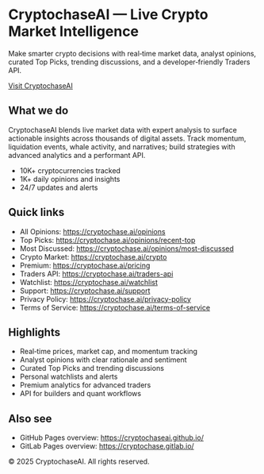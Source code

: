 # CryptochaseAI — Live Crypto Market Intelligence

Make smarter crypto decisions with real‑time market data, analyst opinions, curated Top Picks, trending discussions, and a developer‑friendly Traders API.

[Visit CryptochaseAI](https://cryptochase.ai/)

## What we do
CryptochaseAI blends live market data with expert analysis to surface actionable insights across thousands of digital assets. Track momentum, liquidation events, whale activity, and narratives; build strategies with advanced analytics and a performant API.

- 10K+ cryptocurrencies tracked
- 1K+ daily opinions and insights
- 24/7 updates and alerts

## Quick links
- All Opinions: https://cryptochase.ai/opinions
- Top Picks: https://cryptochase.ai/opinions/recent-top
- Most Discussed: https://cryptochase.ai/opinions/most-discussed
- Crypto Market: https://cryptochase.ai/crypto
- Premium: https://cryptochase.ai/pricing
- Traders API: https://cryptochase.ai/traders-api
- Watchlist: https://cryptochase.ai/watchlist
- Support: https://cryptochase.ai/support
- Privacy Policy: https://cryptochase.ai/privacy-policy
- Terms of Service: https://cryptochase.ai/terms-of-service

## Highlights
- Real‑time prices, market cap, and momentum tracking
- Analyst opinions with clear rationale and sentiment
- Curated Top Picks and trending discussions
- Personal watchlists and alerts
- Premium analytics for advanced traders
- API for builders and quant workflows

## Also see
- GitHub Pages overview: https://cryptochaseai.github.io/
- GitLab Pages overview: https://cryptochase.gitlab.io/

© 2025 CryptochaseAI. All rights reserved.
